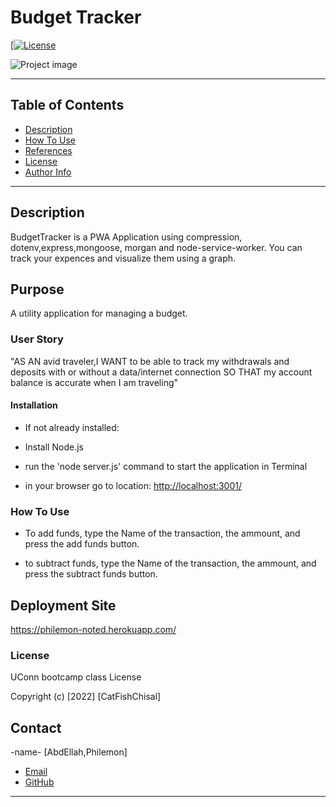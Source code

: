 # Budget Tracker

[[![License](https://img.shields.io/badge/License-Apache_2.0-blue.svg)](https://opensource.org/licenses/Apache-2.0)

![Project image](.)

<githublink to media>

---

## Table of Contents

- [Description](#description)
- [How To Use](#how-to-use)
- [References](#references)
- [License](#license)
- [Author Info](#author-info)

---

## Description

BudgetTracker is a PWA Application using compression, dotenv,express,mongoose, morgan and node-service-worker. You can track your expences and visualize them using a graph.

## Purpose

A utility application for managing a budget.

### User Story

"AS AN avid traveler,I WANT to be able to track my withdrawals and deposits with or without a data/internet connection
SO THAT my account balance is accurate when I am traveling"

#### Installation

- If not already installed:

- Install Node.js

- run the 'node server.js' command to start the application in Terminal

- in your browser go to location: <http://localhost:3001/>

### How To Use

- To add funds, type the Name of the transaction, the ammount, and press the add funds button.

- to subtract funds, type the Name of the transaction, the ammount, and press the subtract funds button.

## Deployment Site

[https://philemon-noted.herokuapp.com/
](https://philemon-noted.herokuapp.com/)

### License

UConn bootcamp class License

Copyright (c) [2022] [CatFishChisal]

## Contact

-name- [AbdEllah,Philemon]

- [Email](:philemon.kirlles@gmail.com 'Email')
- [GitHub](https://github.com/PhilemonKirlles 'GitHub')

---
